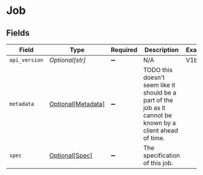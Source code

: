 # Job


## Fields

| Field                                                                                                       | Type                                                                                                        | Required                                                                                                    | Description                                                                                                 | Example                                                                                                     |
| ----------------------------------------------------------------------------------------------------------- | ----------------------------------------------------------------------------------------------------------- | ----------------------------------------------------------------------------------------------------------- | ----------------------------------------------------------------------------------------------------------- | ----------------------------------------------------------------------------------------------------------- |
| `api_version`                                                                                               | *Optional[str]*                                                                                             | :heavy_minus_sign:                                                                                          | N/A                                                                                                         | V1beta1                                                                                                     |
| `metadata`                                                                                                  | [Optional[Metadata]](../../models/shared/metadata.md)                                                       | :heavy_minus_sign:                                                                                          | TODO this doesn't seem like it should be a part of the job as it cannot be known by a client ahead of time. |                                                                                                             |
| `spec`                                                                                                      | [Optional[Spec]](../../models/shared/spec.md)                                                               | :heavy_minus_sign:                                                                                          | The specification of this job.                                                                              |                                                                                                             |